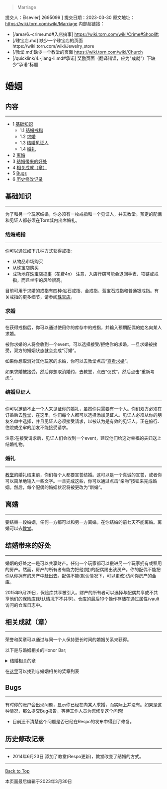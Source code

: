 >  Marriage

提交人：Elsevier[ 2695099 ]
提交日期：2023-03-30
原文地址：https://wiki.torn.com/wiki/Marriage
内部超链接：
- [/area/6.-crime.md#入店搞事] https://wiki.torn.com/wiki/Crime#Shoplift
- [/珠宝店.md] 缺少一个珠宝店的页面https://wiki.torn.com/wiki/Jewelry_store
- [/教堂.md]缺少一个教堂的页面 https://wiki.torn.com/wiki/Church
- [/quicklink/4.-jiang-li.md#承诺] 奖励页面（翻译错误，应为"成就"）下缺少”承诺“标题

# 婚姻

## 内容
___

- 1 [基础知识](#基础知识)
  - 1.1 [结婚戒指](#结婚戒指)
  - 1.2 [求婚](#求婚)
  - 1.3 [结婚见证人](#结婚见证人)
  - 1.4 [婚礼](#婚礼)
- 2 [离婚](#离婚)
- 3 [结婚带来的好处](#结婚带来的好处)
- 4 [相关成就（章）](#相关成就（章）)
- 5 [Bugs](#Bugs)
- 6 [历史修改记录](#历史修改记录)

## 基础知识
___

为了和另一个玩家结婚，你必须有一枚戒指和一个见证人，并去教堂。预定的配偶和见证人都必须在Torn城内出席婚礼。

### 结婚戒指
___
你可以通过如下几种方式获得戒指:

* 从物品市场购买
* 从珠宝店购买
* 成功地在[珠宝店搞事](/area/6.-crime/README.md#入店搞事)（花费4n）
注意，入店行窃可能会退回手表、项链或戒指，而且坐牢的风险很高。

目前可用于求婚的戒指有四种:钻石戒指、金戒指、蓝宝石戒指和普通银戒指。有关戒指的更多细节，请参阅[珠宝店](/珠宝店.md)。

### 求婚
___
在获得戒指后，你可以通过使用你的库存中的戒指，并输入预期配偶的姓名向某人求婚。

被你求婚的人将会收到一个event，可以选择接受/拒绝你的求婚。一旦求婚被接受，双方的婚姻状态就会变成“订婚”。

如果你想取消对其他玩家的求婚，你可以去教堂点击“[查看求婚](https://www.torn.com/church.php?step=proposals)”。

如果求婚被接受，然后你想取消婚约，去教堂，点击“仪式”，然后点击“重新考虑”。

### 结婚见证人
___
你可以邀请不止一个人来见证你的婚礼，虽然你只需要有一个人。你们双方必须在订婚后去[教堂](/教堂.md)，在这里，你们每个人都可以选择添加见证人。见证人必须从你的朋友名单中选择，并且见证人必须接受请求，以被认为是有效的见证人。正在旅行、住院或坐牢的朋友不能接受请求。

注意:在接受请求后，见证人们会收到一个event，建议他们给这对幸福的夫妇送上结婚礼物。

### 婚礼
___
[教堂](/教堂.md)的婚礼结束前，你们每个人都要宣誓结婚。这可以是一个真诚的宣誓，或者你可以简单地输入一些文字。一旦完成这些，你可以通过点击“亲吻”按钮来完成婚姻。然后，每个配偶的婚姻状况将被更改为“新婚”。

## 离婚
___
要结束一段婚姻，任何一方都可以和另一方离婚。在你结婚的前七天不能离婚。离婚可以去[教堂](/教堂.md)。

## 结婚带来的好处
___
婚姻的好处之一是可以共享财产。任何一个玩家都可以搬进另一个玩家拥有或租用的房产。然而，房产的所有者有能力把他(她)的配偶踢出该房产。你的配偶不能把你从你拥有的房产中赶出去。配偶不能(默认情况下，可以更改)访问你房产的金库。



2015年9月29日，保险库共享被引入。财产的所有者可以选择与配偶共享或不共享他们的保险库(默认情况下不共享)。仓库的最后10个操作存储在通过属性/vault访问的仓库日志中。

## 相关成就（章）
___
荣誉和奖章可以通过与同一个人保持更长时间的婚姻关系来获得。

以下是与婚姻相关的Honor Bar;


<details>
  <summary>结婚相关的章</summary>

  | Name | Requirements |
  | --- | --- |
  | Fascination | 结婚250天 |
  | Chasm | 结婚750天 |
  | Stairway To Heaven | 结婚1500天 |
  | Deadly Duo | 和你的配偶一起击败某人 |
  | Lovestruck | 打败一对配偶 |

</details>


在[这里](/quicklink/4.-jiang-li.md#承诺)可以找到与婚姻相关的奖章列表

## Bugs
___
有时你的账户会出现问题，显示你已经在向某人求婚，而实际上并没有。如果是这种情况，那么提交Bug报告，等待工作人员为您修复这个问题!

* 目前还不清楚这个问题是否已经在Respo的发布中得到了修复。

## 历史修改记录
___
* 2014年6月23日 添加了教堂(Respo更新)，教堂改变了结婚的方式。
  
___
[Back to Top](#婚姻)

本页面最后编辑于2023年3月30日
